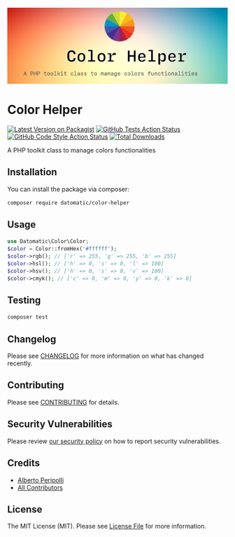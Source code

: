 ![Color Helper](branding/light.png)
# Color Helper

[![Latest Version on Packagist](https://img.shields.io/packagist/v/datomatic/color-helper.svg?style=flat-square)](https://packagist.org/packages/datomatic/color-helper)
[![GitHub Tests Action Status](https://img.shields.io/github/workflow/status/datomatic/color-helper/run-tests?label=tests)](https://github.com/datomatic/color-helper/actions?query=workflow%3Arun-tests+branch%3Amain)
[![GitHub Code Style Action Status](https://img.shields.io/github/workflow/status/datomatic/color-helper/Fix%20PHP%20code%20style%20issues?label=code%20style)](https://github.com/datomatic/color-helper/actions?query=workflow%3A"Fix+PHP+code+style+issues"+branch%3Amain)
[![Total Downloads](https://img.shields.io/packagist/dt/datomatic/color-helper.svg?style=flat-square)](https://packagist.org/packages/datomatic/color-helper)

A PHP toolkit class to manage colors functionalities

## Installation

You can install the package via composer:

```bash
composer require datomatic/color-helper
```

## Usage

```php
use Datomatic\Color\Color;
$color = Color::fromHex('#ffffff');
$color->rgb(); // ['r' => 255, 'g' => 255, 'b' => 255] 
$color->hsl(); // ['h' => 0, 's' => 0, 'l' => 100] 
$color->hsv(); // ['h' => 0, 's' => 0, 'v' => 100] 
$color->cmyk(); // ['c' => 0, 'm' => 0, 'y' => 0, 'k' => 0] 
```

## Testing

```bash
composer test
```

## Changelog

Please see [CHANGELOG](CHANGELOG.md) for more information on what has changed recently.

## Contributing

Please see [CONTRIBUTING](https://github.com/datomatic/.github/blob/main/CONTRIBUTING.md) for details.

## Security Vulnerabilities

Please review [our security policy](../../security/policy) on how to report security vulnerabilities.

## Credits

- [Alberto Peripolli](https://github.com/datomatic)
- [All Contributors](../../contributors)

## License

The MIT License (MIT). Please see [License File](LICENSE.md) for more information.
